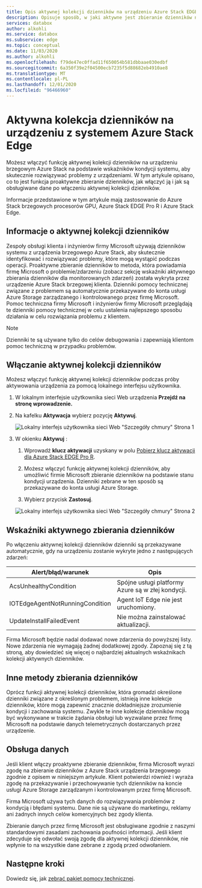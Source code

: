 ```yaml
---
title: Opis aktywnej kolekcji dzienników na urządzeniu Azure Stack EDGE Pro
description: Opisuje sposób, w jaki aktywne jest zbieranie dzienników na urządzeniu z systemem Azure Stack Edge.
services: databox
author: alkohli
ms.service: databox
ms.subservice: edge
ms.topic: conceptual
ms.date: 11/03/2020
ms.author: alkohli
ms.openlocfilehash: f79de47ec0ffad11f650054b581dbbaae030edbf
ms.sourcegitcommit: 6a350f39e2f04500ecb7235f5d88682eb4910ae8
ms.translationtype: MT
ms.contentlocale: pl-PL
ms.lasthandoff: 12/01/2020
ms.locfileid: "96466960"
---
```

# <a name="proactive-log-collection-on-your-azure-stack-edge-device"></a>Aktywna kolekcja dzienników na urządzeniu z systemem Azure Stack Edge

Możesz włączyć funkcję aktywnej kolekcji dzienników na urządzeniu brzegowym Azure Stack na podstawie wskaźników kondycji systemu, aby skutecznie rozwiązywać problemy z urządzeniami. W tym artykule opisano, co to jest funkcja proaktywne zbieranie dzienników, jak włączyć ją i jak są obsługiwane dane po włączeniu aktywnej kolekcji dzienników.
   
Informacje przedstawione w tym artykule mają zastosowanie do Azure Stack brzegowych procesorów GPU, Azure Stack EDGE Pro R i Azure Stack Edge.

## <a name="about-proactive-log-collection"></a>Informacje o aktywnej kolekcji dzienników

Zespoły obsługi klienta i inżynierów firmy Microsoft używają dzienników systemu z urządzenia brzegowego Azure Stack, aby skutecznie identyfikować i rozwiązywać problemy, które mogą wystąpić podczas operacji. Proaktywne zbieranie dzienników to metoda, która powiadamia firmę Microsoft o problemie/zdarzeniu (zobacz sekcję wskaźniki aktywnego zbierania dzienników dla monitorowanych zdarzeń) została wykryta przez urządzenie Azure Stack brzegowej klienta. Dzienniki pomocy technicznej związane z problemem są automatycznie przekazywane do konta usługi Azure Storage zarządzanego i kontrolowanego przez firmę Microsoft. Pomoc techniczna firmy Microsoft i inżynierów firmy Microsoft przeglądają te dzienniki pomocy technicznej w celu ustalenia najlepszego sposobu działania w celu rozwiązania problemu z klientem.    

> [!NOTE]
> Dzienniki te są używane tylko do celów debugowania i zapewniają klientom pomoc techniczną w przypadku problemów. 


## <a name="enabling-proactive-log-collection"></a>Włączanie aktywnej kolekcji dzienników

Możesz włączyć funkcję aktywnej kolekcji dzienników podczas próby aktywowania urządzenia za pomocą lokalnego interfejsu użytkownika. 

1. W lokalnym interfejsie użytkownika sieci Web urządzenia **Przejdź na stronę wprowadzenie.**
2. Na kafelku **Aktywacja** wybierz pozycję **Aktywuj**. 

    ![Lokalny interfejs użytkownika sieci Web "Szczegóły chmury" Strona 1](./media/azure-stack-edge-pro-r-deploy-activate/activate-1.png)
    
3. W okienku **Aktywuj** :
    1. Wprowadź **klucz aktywacji** uzyskany w polu [Pobierz klucz aktywacji dla Azure Stack EDGE Pro R](azure-stack-edge-pro-r-deploy-prep.md#get-the-activation-key).

    1. Możesz włączyć funkcję aktywnej kolekcji dzienników, aby umożliwić firmie Microsoft zbieranie dzienników na podstawie stanu kondycji urządzenia. Dzienniki zebrane w ten sposób są przekazywane do konta usługi Azure Storage.
    
    1. Wybierz przycisk **Zastosuj**.

    ![Lokalny interfejs użytkownika sieci Web "Szczegóły chmury" Strona 2](./media/azure-stack-edge-pro-r-deploy-activate/activate-2.png)



## <a name="proactive-log-collection-indicators"></a>Wskaźniki aktywnego zbierania dzienników

Po włączeniu aktywnej kolekcji dzienników dzienniki są przekazywane automatycznie, gdy na urządzeniu zostanie wykryte jedno z następujących zdarzeń:  


|Alert/błąd/warunek  |Opis  |
|---------|---------|
|AcsUnhealthyCondition     |Spójne usługi platformy Azure są w złej kondycji.         |
|IOTEdgeAgentNotRunningCondition      |Agent IoT Edge nie jest uruchomiony.         |
|UpdateInstallFailedEvent | Nie można zainstalować aktualizacji.        |

 
Firma Microsoft będzie nadal dodawać nowe zdarzenia do powyższej listy. Nowe zdarzenia nie wymagają żadnej dodatkowej zgody. Zapoznaj się z tą stroną, aby dowiedzieć się więcej o najbardziej aktualnych wskaźnikach kolekcji aktywnych dzienników.    
 

## <a name="other-log-collection-methods"></a>Inne metody zbierania dzienników

Oprócz funkcji aktywnej kolekcji dzienników, która gromadzi określone dzienniki związane z określonym problemem, istnieją inne kolekcje dzienników, które mogą zapewnić znacznie dokładniejsze zrozumienie kondycji i zachowania systemu. Zwykle te inne kolekcje dzienników mogą być wykonywane w trakcie żądania obsługi lub wyzwalane przez firmę Microsoft na podstawie danych telemetrycznych dostarczanych przez urządzenie.  

## <a name="handling-data"></a>Obsługa danych

Jeśli klient włączy proaktywne zbieranie dzienników, firma Microsoft wyrazi zgodę na zbieranie dzienników z Azure Stack urządzenia brzegowego zgodnie z opisem w niniejszym artykule. Klient potwierdzi również i wyraża zgodę na przekazywanie i przechowywanie tych dzienników na koncie usługi Azure Storage zarządzanym i kontrolowanym przez firmę Microsoft.

Firma Microsoft używa tych danych do rozwiązywania problemów z kondycją i błędami systemu. Dane nie są używane do marketingu, reklamy ani żadnych innych celów komercyjnych bez zgody klienta. 

Zbieranie danych przez firmę Microsoft jest obsługiwane zgodnie z naszymi standardowymi zasadami zachowania poufności informacji. Jeśli klient zdecyduje się odwołać swoją zgodę dla aktywnej kolekcji dzienników, nie wpłynie to na wszystkie dane zebrane z zgodą przed odwołaniem.

## <a name="next-steps"></a>Następne kroki

Dowiedz się, jak [zebrać pakiet pomocy technicznej](azure-stack-edge-gpu-troubleshoot.md#collect-support-package).
